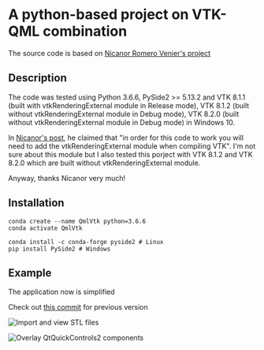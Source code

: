 # A python-based project on VTK-QML combination

The source code is based on [Nicanor Romero Venier's project](https://github.com/nicanor-romero/QtVtk)

## Description

The code was tested using Python 3.6.6, PySide2 >= 5.13.2 and VTK 8.1.1 (built with vtkRenderingExternal module in Release mode), VTK 8.1.2 (built without vtkRenderingExternal module in Debug mode), VTK 8.2.0 (built without vtkRenderingExternal module in Debug mode) in Windows 10.

In [Nicanor's post](https://medium.com/bq-engineering/integrating-qtquickcontrols-2-with-vtk-df54bbb99de3), he claimed that "in order for this code to work you will need to add the vtkRenderingExternal module when compiling VTK". I'm not sure about this module but I also tested this porject with VTK 8.1.2 and VTK 8.2.0 which are built without vtkRenderingExternal module.

Anyway, thanks Nicanor very much!

## Installation

```shell
conda create --name QmlVtk python=3.6.6
conda activate QmlVtk

conda install -c conda-forge pyside2 # Linux
pip install PySide2 # Windows
```

## Example

The application now is simplified

Check out [this commit](https://github.com/dao-duc-tung/QtVTK-Py/commit/5d70062b1a931dabef072d4f4e58a73e9828f830) for previous version

![Import and view STL files](resources/QmlVtk_1.gif "Import and view STL files")

![Overlay QtQuickControls2 components](resources/QmlVtk_2.gif "Overlay QtQuickControls2 components")
